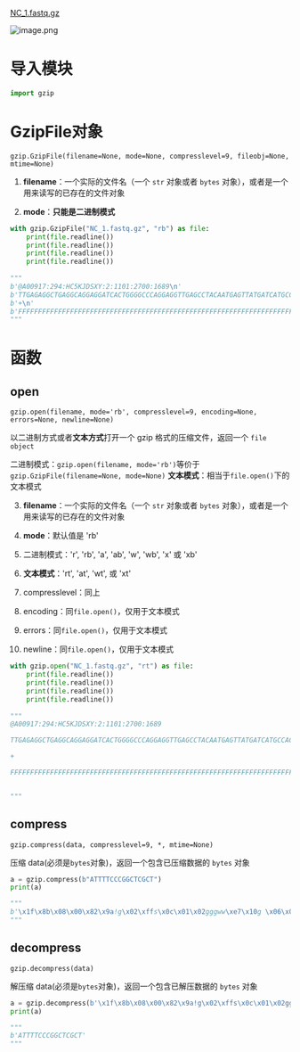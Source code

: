 [NC_1.fastq.gz](https://flowus.cn/preview/81834935-3027-4aae-9a5c-4ece6ab9be5c)

![image.png](https://tc-cdn.flowus.cn/oss/7b6df6be-7a0d-4de8-bb4e-ac8d26b86fe4/image.png?time=1747470600&token=b42e30fc43e12ae66e68821f8c66e300b213280cae54a0b42b708f26adf750a2&role=sharePaid)

# 导入模块

```Python
import gzip
```


# GzipFile对象

`gzip.GzipFile(filename=None, mode=None, compresslevel=9, fileobj=None, mtime=None)`

1. **filename**：一个实际的文件名（一个 `str` 对象或者 `bytes` 对象），或者是一个用来读写的已存在的文件对象

2. **mode**：**只能是二进制模式**

```Python
with gzip.GzipFile("NC_1.fastq.gz", "rb") as file:
    print(file.readline())
    print(file.readline())
    print(file.readline())
    print(file.readline())
    
"""
b'@A00917:294:HC5KJDSXY:2:1101:2700:1689\n'
b'TTGAGAGGCTGAGGCAGGAGGATCACTGGGGCCCAGGAGGTTGAGCCTACAATGAGTTATGATCATGCCACTGCACTCCAGCCTGAGTAACAAAGTGAGACCTTGTGTCTTAAAAAAACAAAAACCACTAAAATAGCAACAAGAGCAGTA\n'
b'+\n'
b'FFFFFFFFFFFFFFFFFFFFFFFFFFFFFFFFFFFFFFFFFFFFFFFFFFFFFFFFFFFFFFFFFFFFFFFFFFFFFFFFFFFFFFFFFFFFFFFFFFFFFFFFFFFFFFFFFFFFFFFFFFFFFFFFFFFFFFFFFF:FFFFFFF:FFF\n
"""
```


# 函数

## open

`gzip.open(filename, mode='rb', compresslevel=9, encoding=None, errors=None, newline=None)`

以二进制方式或者**文本方式**打开一个 gzip 格式的压缩文件，返回一个 `file object`

二进制模式：`gzip.open(filename, mode='rb')`等价于`gzip.GzipFile(filename=None, mode=None)`
**文本模式**：相当于`file.open()`下的文本模式

3. **filename**：一个实际的文件名（一个 `str` 对象或者 `bytes` 对象），或者是一个用来读写的已存在的文件对象

4. **mode**：默认值是 'rb'

  1. 二进制模式：'r', 'rb', 'a', 'ab', 'w', 'wb', 'x' 或 'xb'

  2. **文本模式**：'rt', 'at', 'wt', 或 'xt'

5. compresslevel：同上

6. encoding：同`file.open()`，仅用于文本模式

7. errors：同`file.open()`，仅用于文本模式

8. newline：同`file.open()`，仅用于文本模式

```Python
with gzip.open("NC_1.fastq.gz", "rt") as file:
    print(file.readline())
    print(file.readline())
    print(file.readline())
    print(file.readline())
    
"""
@A00917:294:HC5KJDSXY:2:1101:2700:1689

TTGAGAGGCTGAGGCAGGAGGATCACTGGGGCCCAGGAGGTTGAGCCTACAATGAGTTATGATCATGCCACTGCACTCCAGCCTGAGTAACAAAGTGAGACCTTGTGTCTTAAAAAAACAAAAACCACTAAAATAGCAACAAGAGCAGTA

+

FFFFFFFFFFFFFFFFFFFFFFFFFFFFFFFFFFFFFFFFFFFFFFFFFFFFFFFFFFFFFFFFFFFFFFFFFFFFFFFFFFFFFFFFFFFFFFFFFFFFFFFFFFFFFFFFFFFFFFFFFFFFFFFFFFFFFFFFFF:FFFFFFF:FFF


"""
```


## compress

`gzip.compress(data, compresslevel=9, *, mtime=None)`

压缩 data(必须是`bytes`对象)，返回一个包含已压缩数据的 `bytes` 对象

```Python
a = gzip.compress(b"ATTTTCCCGGCTCGCT")
print(a)

"""
b'\x1f\x8b\x08\x00\x82\x9a!g\x02\xffs\x0c\x01\x02gggww\xe7\x10g \x06\x00\x85]\x14\xd0\x10\x00\x00\x00'
"""
```


## decompress

`gzip.decompress(data)`

解压缩 data(必须是`bytes`对象)，返回一个包含已解压数据的 `bytes` 对象

```Python
a = gzip.decompress(b'\x1f\x8b\x08\x00\x82\x9a!g\x02\xffs\x0c\x01\x02gggww\xe7\x10g \x06\x00\x85]\x14\xd0\x10\x00\x00\x00')
print(a)

"""
b'ATTTTCCCGGCTCGCT'
"""
```


